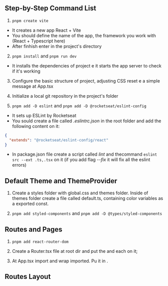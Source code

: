 ## Step-by-Step Command List

1. `pnpm create vite`
  - It creates a new app React + Vite
  - You should define the name of the app, the framework you work with (React + Typescript here)
  - After finhish enter in the project's directory

2. `pnpm install` and `pnpm run dev`
  - It installs the dependencies of project e it starts the app server to check if it's working

3. Configure the basic structure of project, adjusting CSS reset e a simple message at App.tsx

4. Initialize a local git repository in the project's folder

5. `pnpm add -D eslint` and `pnpm add -D @rocketseat/eslint-config`
  - It sets up ESLint by Rocketseat
  - You sould create a file called *.eslintrc.json* in the root folder and add the following content on it:
  ```json
  {
    "extends": "@rocketseat/eslint-config/react"
  }
  ```
  - In package.json file create a script called *lint* and thecommand `eslint src --ext .ts,.tsx` on it (if you add flag *--fix* it will fix all the eslint errors)

  ## Default Theme and ThemeProvider

  1. Create a styles folder with global.css and themes folder. Inside of themes folder create a file called default.ts, containing color variables as a exported const.

  2. `pnpm add styled-components` and `pnpm add -D @types/styled-components`

  ## Routes and Pages

  1. `pnpm add react-router-dom`

  2. Create a Router.tsx file at root dir and put the <Routes> and each <Route> on it;

  3. At App.tsx import <BrowserRouter> and wrap <Router> imported. Pu it in <ThemeProvider>.

  ## Routes Layout

  
